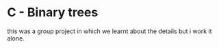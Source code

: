 # C - Binary trees
this was a group project in which we learnt about the details but i work it alone.

